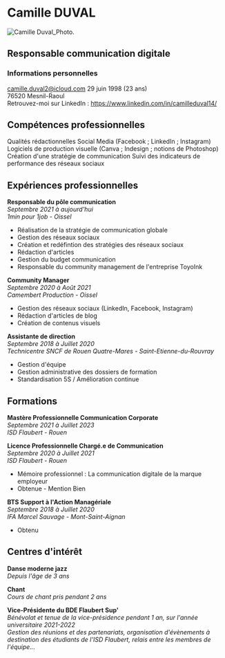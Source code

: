 # Camille DUVAL
![Camille Duval_Photo.](/images/camilleduval.png "Camille Duval.")



## Responsable communication digitale

### Informations personnelles  
camille.duval2@icloud.com
29 juin 1998 (23 ans)  
76520 Mesnil-Raoul  
Retrouvez-moi sur LinkedIn : https://www.linkedin.com/in/camilleduval14/

## Compétences professionnelles
Qualités rédactionnelles
Social Media (Facebook ; LinkedIn ; Instagram)
Logiciels de production visuelle (Canva ; Indesign ; notions de Photoshop)
Création d'une stratégie de communication
Suivi des indicateurs de performance des réseaux sociaux

## Expériences professionnelles
**Responsable du pôle communication**  
*Septembre 2021 à aujourd'hui*  
_1min pour 1job - Oissel_

* Réalisation de la stratégie de communication globale
* Gestion des réseaux sociaux
* Création et redéfintion des stratégies des réseaux sociaux
* Rédaction d'articles
* Gestion du budget communication
* Responsable du community management de l'entreprise ToyoInk

**Community Manager**  
*Septembre 2020 à Août 2021*  
_Camembert Production - Oissel_

* Gestion des réseaux sociaux (LinkedIn, Facebook, Instagram)
* Rédaction d'articles de blog
* Création de contenus visuels

**Assistante de direction**  
*Septembre 2018 à Juillet 2020*  
_Technicentre SNCF de Rouen Quatre-Mares - Saint-Etienne-du-Rouvray_

* Gestion d'équipe
* Gestion administrative des dossiers de formation
* Standardisation 5S / Amélioration continue

## Formations
**Mastère Professionnelle Communication Corporate**  
*Septembre 2021 à Juillet 2023*  
_ISD Flaubert - Rouen_

**Licence Professionnelle Chargé.e de Communication**  
*Septembre 2020 à Juillet 2021*  
_ISD Flaubert - Rouen_

* Mémoire professionnel : La communication digitale de la marque employeur
* Obtenue - Mention Bien

**BTS Support à l'Action Managériale**  
*Septembre 2018 à Juillet 2020*  
_IFA Marcel Sauvage - Mont-Saint-Aignan_

* Obtenu


## Centres d'intérêt

**Danse moderne jazz**  
_Depuis l'âge de 3 ans_

**Chant**  
_Cours de chant pris pendant 2 ans_

**Vice-Présidente du BDE Flaubert Sup'**  
_Bénévolat et tenue de la vice-présidence pendant 1 an, sur l'année universitaire 2021-2022_  
_Gestion des réunions et des partenariats, organisation d'évènements à destination des étudiants de l'ISD Flaubert, relais entre les membres de l'équipe..._

